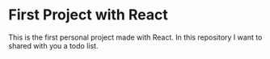 # First Project with React

This is the first personal project made with React. In this repository I want to shared with you a todo list.
